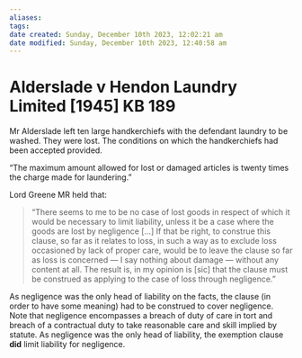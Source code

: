 ```yaml
---
aliases: 
tags: 
date created: Sunday, December 10th 2023, 12:02:21 am
date modified: Sunday, December 10th 2023, 12:40:58 am
---
```


# Alderslade v Hendon Laundry Limited [1945] KB 189

Mr Alderslade left ten large handkerchiefs with the defendant laundry to be washed. They were lost. The conditions on which the handkerchiefs had been accepted provided.

“The maximum amount allowed for lost or damaged articles is twenty times the charge made for laundering.”

Lord Greene MR held that:

>“There seems to me to be no case of lost goods in respect of which it would be necessary to limit liability, unless it be a case where the goods are lost by negligence […] If that be right, to construe this clause, so far as it relates to loss, in such a way as to exclude loss occasioned by lack of proper care, would be to leave the clause so far as loss is concerned — I say nothing about damage — without any content at all. The result is, in my opinion is [sic] that the clause must be construed as applying to the case of loss through negligence.”

As negligence was the only head of liability on the facts, the clause (in order to have some meaning) had to be construed to cover negligence. Note that negligence encompasses a breach of duty of care in tort and breach of a contractual duty to take reasonable care and skill implied by statute. As negligence was the only head of liability, the exemption clause **did** limit liability for negligence.
